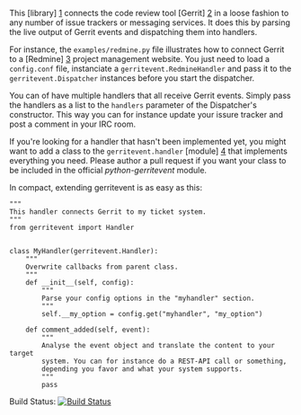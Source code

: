 This [library] [1] connects the code review tool [Gerrit] [2] in a loose
fashion to any number of issue trackers or messaging services. It does
this by parsing the live output of Gerrit events and dispatching them into
handlers.

For instance, the ```examples/redmine.py``` file illustrates how to connect
Gerrit to a [Redmine] [3] project management website. You just need to load a
```config.conf``` file, instanciate a ```gerritevent.RedmineHandler``` and
pass it to the ```gerritevent.Dispatcher``` instances before you start
the dispatcher.

You can of have multiple handlers that all receive Gerrit events. Simply pass
the handlers as a list to the ```handlers``` parameter of the Dispatcher's
constructor. This way you can for instance update your issure tracker and
post a comment in your IRC room.

If you're looking for a handler that hasn't been implemented yet, you might
want to add a class to the ```gerritevent.handler``` [module] [4] that
implements everything you need. Please author a pull request if you want
your class to be included in the official *python-gerritevent* module.

In compact, extending gerritevent is as easy as this:

    """
    This handler connects Gerrit to my ticket system.
    """
    from gerritevent import Handler
    
    
    class MyHandler(gerritevent.Handler):
        """
        Overwrite callbacks from parent class. 
        """
        def __init__(self, config):
            """
            Parse your config options in the "myhandler" section.
            """
            self.__my_option = config.get("myhandler", "my_option")
    
        def comment_added(self, event):
            """
            Analyse the event object and translate the content to your target
            system. You can for instance do a REST-API call or something,
            depending you favor and what your system supports. 
            """
            pass


[1]: https://github.com/kwk/python-gerritevent "pyhthon-gerritevent"
[2]: http://code.google.com/p/gerrit/ "Gerrit"
[3]: http://www.redmine.org/ "Redmine"
[4]: https://github.com/kwk/python-gerritevent/blob/master/src/gerritevent/handler.py "Handler module"

Build Status: [![Build Status](https://secure.travis-ci.org/kwk/python-gerritevent.png?branch=master)](http://travis-ci.org/kwk/python-gerritevent)
